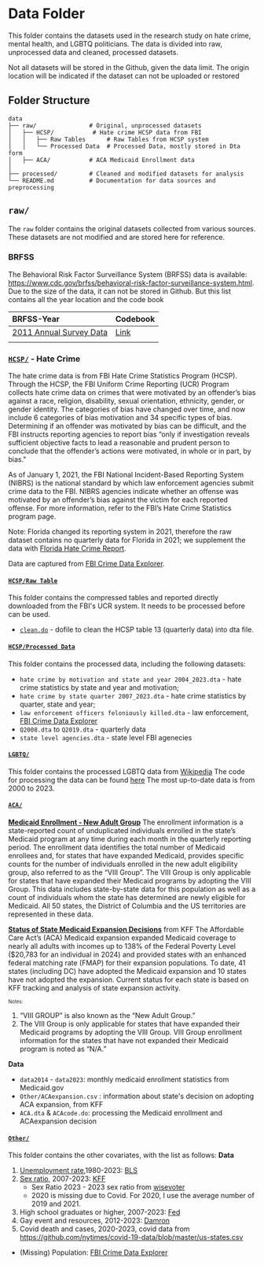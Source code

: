 # Data Folder

This folder contains the datasets used in the research study on hate crime, mental health, and LGBTQ politicians. The data is divided into raw, unprocessed data and cleaned, processed datasets.

Not all datasets will be stored in the Github, given the data limit. The origin location will be indicated if the dataset can not be uploaded or restored

## Folder Structure
```
data
├── raw/               # Original, unprocessed datasets
│   ├── HCSP/           # Hate crime HCSP data from FBI
│   │   ├── Raw Tables      # Raw Tables from HCSP system
│   │   └── Processed Data  # Processed Data, mostly stored in Dta form
│   ├── ACA/           # ACA Medicaid Enrollment data
│
├── processed/         # Cleaned and modified datasets for analysis
└── README.md          # Documentation for data sources and preprocessing
```

## `raw/`
The `raw` folder contains the original datasets collected from various sources. These datasets are not modified and are stored here for reference.
### BRFSS
The Behavioral Risk Factor Surveillance System (BRFSS) data is available: https://www.cdc.gov/brfss/behavioral-risk-factor-surveillance-system.html. Due to the size of the data, it can not be stored in Github. But this list contains all the year location and the code book

| BRFSS-Year                | Codebook |
| :--------------------     | ------- |
| [2011 Annual Survey Data](https://www.cdc.gov/brfss/annual_data/annual_2011.htm)   | [Link](https://www.cdc.gov/brfss/annual_data/2011/pdf/CODEBOOK11_LLCP.pdf)    |
|                                                                                      |            |

### [`HCSP/`](./raw/HCSP/) - Hate Crime
The hate crime data is from FBI Hate Crime Statistics Program (HCSP). Through the HCSP, the FBI Uniform Crime Reporting (UCR) Program collects hate crime data on crimes that were motivated by an offender’s bias against a race, religion, disability, sexual orientation, ethnicity, gender, or gender identity. The categories of bias have changed over time, and now include 6 categories of bias motivation and 34 specific types of bias. Determining if an offender was motivated by bias can be difficult, and the FBI instructs reporting agencies to report bias “only if investigation reveals sufficient objective facts to lead a reasonable and prudent person to conclude that the offender’s actions were motivated, in whole or in part, by bias."

As of January 1, 2021, the FBI National Incident-Based Reporting System (NIBRS) is the national standard by which law enforcement agencies submit crime data to the FBI. NIBRS agencies indicate whether an offense was motivated by an offender’s bias against the victim for each reported offense. For more information, refer to the FBI’s Hate Crime Statistics program page.

Note: Florida changed its reporting system in 2021, therefore the raw dataset contains no quarterly data for Florida in 2021; we supplement the data with [Florida Hate Crime Report](https://www.myfloridalegal.com/files/pdf/page/BE0185D36969417B852589270066D783/Web+Link.pdf).

Data are captured from [FBI Crime Data Explorer](https://cde.ucr.cjis.gov/LATEST/webapp/#).

#### [`HCSP/Raw Table`](./raw/HCSP/Raw%20Tables/)
This folder contains the compressed tables and reported directly downloaded from the FBI's UCR system. It needs to be processed before can be used.
* [`clean.do`](./raw/HCSP/Raw%20Tables/clean.do) - dofile to clean the HCSP table 13 (quarterly data) into dta file.

#### [`HCSP/Processed Data`](./raw/HCSP/Processed%20Data/)
This folder contains the processed data, including the following datasets:
* `hate crime by motivation and state and year 2004_2023.dta` - hate crime statistics by state and year and motivation;
* `hate crime by state quarter 2007_2023.dta` - hate crime statistics by quarter, state and year;
* `law enforcement officers feloniously killed.dta` - law enforcement, [FBI Crime Data Explorer](https://cde.ucr.cjis.gov/LATEST/webapp/#)
* `Q2008.dta` to `Q2019.dta` - quarterly data
* `state level agencies.dta` - state level FBI agenecies

#### [`LGBTQ/`](./raw/LGBTQ/)
This folder contains the processed LGBTQ data from [Wikipedia](https://en.wikipedia.org/wiki/List_of_LGBTQ_politicians_in_the_United_States)
The code for processing the data can be found [here](https://colab.research.google.com/drive/1qZ1TxAPBjV5Up4pnDoAaWu0UT1wPgbPc?usp=drive_link)
The most up-to-date data is from 2000 to 2023.

#### [`ACA/`](./raw/ACA/)
[**Medicaid Enrollment - New Adult Group**](https://data.medicaid.gov/dataset/6c114b2c-cb83-559b-832f-4d8b06d6c1b9/data?conditions[0][property]=enrollment_year&conditions[0][value]=2024&conditions[0][operator]=starts%20with)
The enrollment information is a state-reported count of unduplicated individuals enrolled in the state’s Medicaid program at any time during each month in the quarterly reporting period. The enrollment data identifies the total number of Medicaid enrollees and, for states that have expanded Medicaid, provides specific counts for the number of individuals enrolled in the new adult eligibility group, also referred to as the “VIII Group”. The VIII Group is only applicable for states that have expanded their Medicaid programs by adopting the VIII Group. This data includes state-by-state data for this population as well as a count of individuals whom the state has determined are newly eligible for Medicaid. All 50 states, the District of Columbia and the US territories are represented in these data.

[**Status of State Medicaid Expansion Decisions**](https://www.kff.org/affordable-care-act/issue-brief/status-of-state-medicaid-expansion-decisions-interactive-map/) from KFF
The Affordable Care Act’s (ACA) Medicaid expansion expanded Medicaid coverage to nearly all adults with incomes up to 138% of the Federal Poverty Level ($20,783 for an individual in 2024) and provided states with an enhanced federal matching rate (FMAP) for their expansion populations.
To date, 41 states (including DC) have adopted the Medicaid expansion and 10 states have not adopted the expansion. Current status for each state is based on KFF tracking and analysis of state expansion activity.

<sub><sup>Notes:
1. “VIII GROUP” is also known as the “New Adult Group.”
2. The VIII Group is only applicable for states that have expanded their Medicaid programs by adopting the VIII Group. VIII Group enrollment information for the states that have not expanded their Medicaid program is noted as “N/A.”</sup></sub>

**Data**
* `data2014` - `data2023`: monthly medicaid enrollment statistics from Medicaid.gov
* `Other/ACAexpansion.csv` : information about state's decision on adopting ACA expansion, from KFF
* `ACA.dta` & `ACAcode.do`: processing the Medicaid enrollment and ACAexpansion decision 

#### [`Other/`](./raw/Other/)
This folder contains the other covariates, with the list as follows:
**Data**
1. [Unemployment rate](./raw/Other/unemployment%20rate%20by%20state%20year%201980_2023.dta),1980-2023: [BLS](https://www.bls.gov/lau/tables.htm#stateaa) 
2. [Sex ratio](./raw/Other/sexratio20072023.dta), 2007-2023: [KFF](https://www.kff.org/other/state-indicator/distribution-by-sex/?currentTimeframe=0&sortModel=%7B%22colId%22:%22Location%22,%22sort%22:%22asc%22%7D)
    * Sex Ratio 2023 - 2023 sex ratio from [wisevoter](https://wisevoter.com/state-rankings/male-to-female-ratio-by-state/#wisconsin)
    * 2020 is missing due to Covid. For 2020, I use the average number of 2019 and 2021. 
3. High school graduates or higher, 2007-2023: [Fed](https://fred.stlouisfed.org/release/tables?rid=330&eid=391443)
4. Gay event and resources, 2012-2023: [Damron](https://damron.com/events-and-tours/previous-events#events_September_2023)
5. Covid death and cases, 2020-2023, covid data from https://github.com/nytimes/covid-19-data/blob/master/us-states.csv


* (Missing) Population: [FBI Crime Data Explorer](https://cde.ucr.cjis.gov/LATEST/webapp/#) 

